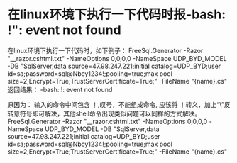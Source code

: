 # 在linux环境下执行一下代码时报-bash: !": event not found
在linux环境下执行一下代码时，如下例子：
FreeSql.Generator -Razor "__razor.cshtml.txt" -NameOptions 0,0,0,0 -NameSpace UDP_BYD_MODEL -DB "SqlServer,data source=47.98.247.221;initial catalog=UDP_BYD;user id=sa;password=sql@Nbcy1234!;pooling=true;max pool size=2;Encrypt=True;TrustServerCertificate=True;" -FileName "{name}.cs"
返回结果：
-bash: !: event not found

原因为：
输入的命令中间包含 ！,叹号，不能组成命令, 应该将 ！转义，加上“\”反转意符号即可解决，其他shell命令出现类似问题可以同样的方式解决。
FreeSql.Generator -Razor "__razor.cshtml.txt" -NameOptions 0,0,0,0 -NameSpace UDP_BYD_MODEL -DB "SqlServer,data source=47.98.247.221;initial catalog=UDP_BYD;user id=sa;password=sql@Nbcy1234\!;pooling=true;max pool size=2;Encrypt=True;TrustServerCertificate=True;" -FileName "{name}.cs"


